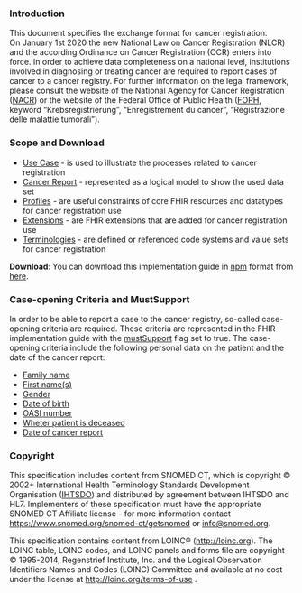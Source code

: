 ### Introduction
This document specifies the exchange format for cancer registration.   
On January 1st 2020 the new National Law on Cancer Registration (NLCR) and the according Ordinance on Cancer Registration (OCR) enters into force. In order to achieve data completeness on a national level, institutions involved in diagnosing or treating cancer are required to report cases of cancer to a cancer registry. For further information on the legal framework, please consult the website of the National Agency for Cancer Registration ([NACR](https://www.nkrs.ch/)) or the website of the Federal Office of Public Health ([FOPH](https://www.bag.admin.ch/), keyword “Krebsregistrierung”, “Enregistrement du cancer”, “Registrazione delle malattie tumorali”).


### Scope and Download
* [Use Case](usecase-german.html) - is used to illustrate the processes related to cancer registration
* [Cancer Report](logicalmodel.html) - represented as a logical model to show the used data set
* [Profiles](profiles.html) - are useful constraints of core FHIR resources and datatypes for cancer registration use
* [Extensions](extensions.html) - are FHIR extensions that are added for cancer registration use
* [Terminologies](terminology.html) - are defined or referenced code systems and value sets for cancer registration  

**Download**: You can download this implementation guide in [npm](https://confluence.hl7.org/display/FHIR/NPM+Package+Specification) format from [here](package.tgz).


### Case-opening Criteria and MustSupport
In order to be able to report a case to the cancer registry, so-called case-opening criteria are required. These criteria are represented in the FHIR implementation guide with the [mustSupport](https://www.hl7.org/fhir/conformance-rules.html#mustSupport) flag set to true. The case-opening criteria include the following personal data on the patient and the date of the cancer report:
* [Family name](StructureDefinition-ch-crl-patient-definitions.html#Patient.name.family)
* [First name(s)](StructureDefinition-ch-crl-patient-definitions.html#Patient.name.given)
* [Gender](StructureDefinition-ch-crl-patient-definitions.html#Patient.gender)
* [Date of birth](StructureDefinition-ch-crl-patient-definitions.html#Patient.birthDate)
* [OASI number](StructureDefinition-ch-crl-patient-definitions.html#Patient.identifier:AHVN13)
* [Wheter patient is deceased](StructureDefinition-ch-crl-patient-definitions.html#Patient.deceased[x])
* [Date of cancer report](StructureDefinition-ch-crl-bundle-definitions.html#Bundle.timestamp)

### Copyright
This specification includes content from SNOMED CT, which is copyright © 2002+ International Health Terminology Standards Development Organisation ([IHTSDO](http://snomed.org/)) and distributed by agreement between IHTSDO and HL7. Implementers of these specification must have the appropriate SNOMED CT Affiliate license - for more information contact 
<https://www.snomed.org/snomed-ct/getsnomed> or <info@snomed.org>.

This specification contains content from LOINC® (<http://loinc.org>). The LOINC table, LOINC codes, and LOINC panels and forms file are copyright © 1995-2014, Regenstrief Institute, Inc. and the Logical Observation Identifiers Names and Codes (LOINC) Committee and available at no cost under the license at <http://loinc.org/terms-of-use> .